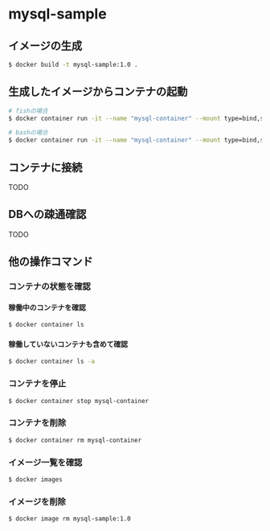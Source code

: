 # mysql-sample

## イメージの生成

```bash
$ docker build -t mysql-sample:1.0 .
```

## 生成したイメージからコンテナの起動

```bash
# fishの場合
$ docker container run -it --name "mysql-container" --mount type=bind,source=(pwd)/resources/initdb.d,target=/docker-entrypoint-initdb.d -d mysql-sample:1.0

# bashの場合
$ docker container run -it --name "mysql-container" --mount type=bind,source=$(pwd)/resources/initdb.d,target=/docker-entrypoint-initdb.d -d mysql-sample:1.0
```

## コンテナに接続

TODO

## DBへの疎通確認

TODO

## 他の操作コマンド

### コンテナの状態を確認

#### 稼働中のコンテナを確認

```bash
$ docker container ls
```

#### 稼働していないコンテナも含めて確認

```bash
$ docker container ls -a
```

### コンテナを停止

```bash
$ docker container stop mysql-container
```

### コンテナを削除

```bash
$ docker container rm mysql-container
```

### イメージ一覧を確認

```bash
$ docker images
```

### イメージを削除

```bash
$ docker image rm mysql-sample:1.0
```
